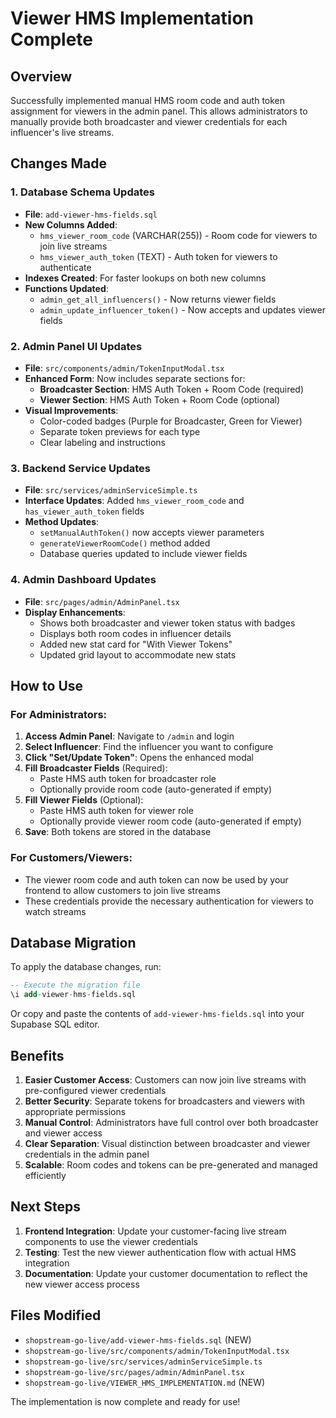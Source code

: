 # Viewer HMS Implementation Complete

## Overview
Successfully implemented manual HMS room code and auth token assignment for viewers in the admin panel. This allows administrators to manually provide both broadcaster and viewer credentials for each influencer's live streams.

## Changes Made

### 1. Database Schema Updates
- **File**: `add-viewer-hms-fields.sql`
- **New Columns Added**:
  - `hms_viewer_room_code` (VARCHAR(255)) - Room code for viewers to join live streams
  - `hms_viewer_auth_token` (TEXT) - Auth token for viewers to authenticate
- **Indexes Created**: For faster lookups on both new columns
- **Functions Updated**: 
  - `admin_get_all_influencers()` - Now returns viewer fields
  - `admin_update_influencer_token()` - Now accepts and updates viewer fields

### 2. Admin Panel UI Updates
- **File**: `src/components/admin/TokenInputModal.tsx`
- **Enhanced Form**: Now includes separate sections for:
  - **Broadcaster Section**: HMS Auth Token + Room Code (required)
  - **Viewer Section**: HMS Auth Token + Room Code (optional)
- **Visual Improvements**: 
  - Color-coded badges (Purple for Broadcaster, Green for Viewer)
  - Separate token previews for each type
  - Clear labeling and instructions

### 3. Backend Service Updates
- **File**: `src/services/adminServiceSimple.ts`
- **Interface Updates**: Added `hms_viewer_room_code` and `has_viewer_auth_token` fields
- **Method Updates**: 
  - `setManualAuthToken()` now accepts viewer parameters
  - `generateViewerRoomCode()` method added
  - Database queries updated to include viewer fields

### 4. Admin Dashboard Updates
- **File**: `src/pages/admin/AdminPanel.tsx`
- **Display Enhancements**:
  - Shows both broadcaster and viewer token status with badges
  - Displays both room codes in influencer details
  - Added new stat card for "With Viewer Tokens"
  - Updated grid layout to accommodate new stats

## How to Use

### For Administrators:
1. **Access Admin Panel**: Navigate to `/admin` and login
2. **Select Influencer**: Find the influencer you want to configure
3. **Click "Set/Update Token"**: Opens the enhanced modal
4. **Fill Broadcaster Fields** (Required):
   - Paste HMS auth token for broadcaster role
   - Optionally provide room code (auto-generated if empty)
5. **Fill Viewer Fields** (Optional):
   - Paste HMS auth token for viewer role
   - Optionally provide viewer room code (auto-generated if empty)
6. **Save**: Both tokens are stored in the database

### For Customers/Viewers:
- The viewer room code and auth token can now be used by your frontend to allow customers to join live streams
- These credentials provide the necessary authentication for viewers to watch streams

## Database Migration

To apply the database changes, run:
```sql
-- Execute the migration file
\i add-viewer-hms-fields.sql
```

Or copy and paste the contents of `add-viewer-hms-fields.sql` into your Supabase SQL editor.

## Benefits

1. **Easier Customer Access**: Customers can now join live streams with pre-configured viewer credentials
2. **Better Security**: Separate tokens for broadcasters and viewers with appropriate permissions
3. **Manual Control**: Administrators have full control over both broadcaster and viewer access
4. **Clear Separation**: Visual distinction between broadcaster and viewer credentials in the admin panel
5. **Scalable**: Room codes and tokens can be pre-generated and managed efficiently

## Next Steps

1. **Frontend Integration**: Update your customer-facing live stream components to use the viewer credentials
2. **Testing**: Test the new viewer authentication flow with actual HMS integration
3. **Documentation**: Update your customer documentation to reflect the new viewer access process

## Files Modified

- `shopstream-go-live/add-viewer-hms-fields.sql` (NEW)
- `shopstream-go-live/src/components/admin/TokenInputModal.tsx`
- `shopstream-go-live/src/services/adminServiceSimple.ts`
- `shopstream-go-live/src/pages/admin/AdminPanel.tsx`
- `shopstream-go-live/VIEWER_HMS_IMPLEMENTATION.md` (NEW)

The implementation is now complete and ready for use!